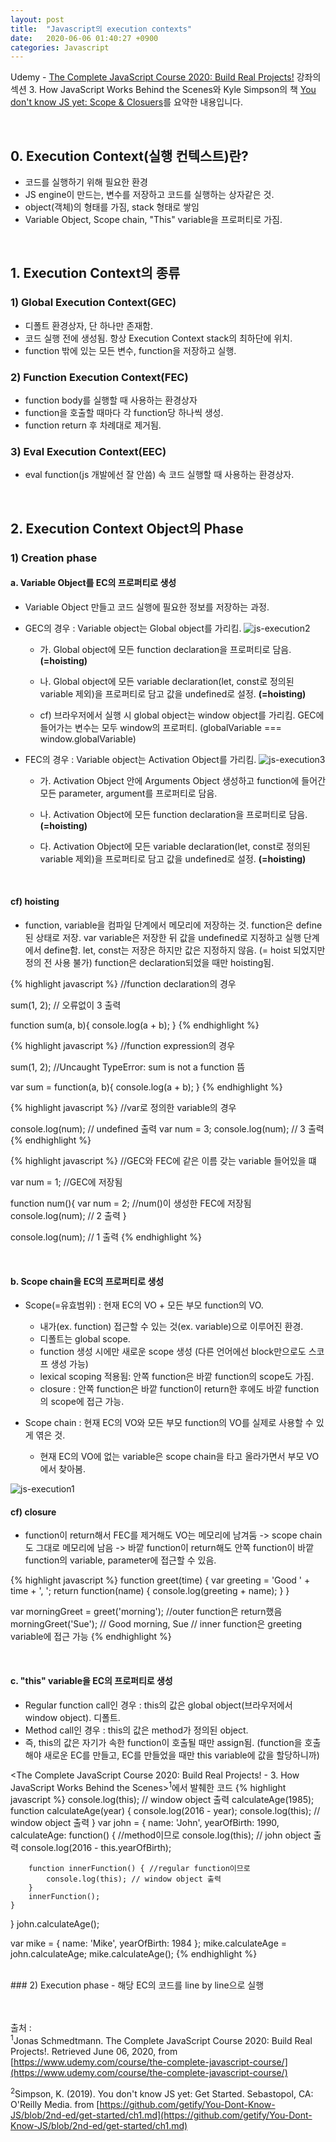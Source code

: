 ```yaml
---
layout: post
title:  "Javascript의 execution contexts"
date:   2020-06-06 01:40:27 +0900
categories: Javascript
---
```


Udemy - [The Complete JavaScript Course 2020: Build Real Projects!](https://www.udemy.com/course/the-complete-javascript-course/) 강좌의 섹션 3. How JavaScript Works Behind the Scenes와 Kyle Simpson의 책 [You don't know JS yet: Scope & Closuers](https://github.com/getify/You-Dont-Know-JS/blob/2nd-ed/get-started/ch1.md)를 요약한 내용입니다.

<br/>

## 0. Execution Context(실행 컨텍스트)란?
- 코드를 실행하기 위해 필요한 환경
- JS engine이 만드는, 변수를 저장하고 코드를 실행하는 상자같은 것.
- object(객체)의 형태를 가짐, stack 형태로 쌓임
- Variable Object, Scope chain, "This" variable을 프로퍼티로 가짐.

<br/>

## 1. Execution Context의 종류
### 1) Global Execution Context(GEC)
- 디폴트 환경상자, 단 하나만 존재함.
- 코드 실행 전에 생성됨. 항상 Execution Context stack의 최하단에 위치.
- function 밖에 있는 모든 변수, function을 저장하고 실행.


### 2) Function Execution Context(FEC)
- function body를 실행할 때 사용하는 환경상자
- function을 호출할 때마다 각 function당 하나씩 생성.
- function return 후 차례대로 제거됨.

### 3) Eval Execution Context(EEC)
- eval function(js 개발에선 잘 안씀) 속 코드 실행할 때 사용하는 환경상자.

<br/>

## 2. Execution Context Object의 Phase
### 1) Creation phase
#### a. Variable Object를 EC의 프로퍼티로 생성
- Variable Object 만들고 코드 실행에 필요한 정보를 저장하는 과정.

- GEC의 경우 : Variable object는 Global object를 가리킴.
![js-execution2](https://eungang3.github.io/sue-is-programming/assets/Js-execution2.jpg)
    + 가. Global object에 모든 function declaration을 프로퍼티로 담음. __(=hoisting)__

    + 나. Global object에 모든 variable declaration(let, const로 정의된 variable 제외)을 프로퍼티로 담고 값을 undefined로 설정. __(=hoisting)__

    + cf) 브라우저에서 실행 시 global object는 window object를 가리킴. GEC에 들어가는 변수는 모두 window의 프로퍼티. (globalVariable === window.globalVariable)

- FEC의 경우 : Variable object는 Activation Object를 가리킴.
![js-execution3](https://eungang3.github.io/sue-is-programming/assets/Js-execution3.jpg)
    + 가. Activation Object 안에 Arguments Object 생성하고 function에 들어간 모든 parameter, argument를 프로퍼티로 담음.

    + 나. Activation Object에 모든 function declaration을 프로퍼티로 담음. __(=hoisting)__

    + 다. Activation Object에 모든 variable declaration(let, const로 정의된 variable 제외)을 프로퍼티로 담고 값을 undefined로 설정. __(=hoisting)__

<br/>

#### cf) hoisting
- function, variable을 컴파일 단계에서 메모리에 저장하는 것. function은 define된 상태로 저장. var variable은 저장한 뒤 값을 undefined로 지정하고 실행 단계에서 define함. let, const는 저장은 하지만 값은 지정하지 않음. (= hoist 되었지만 정의 전 사용 불가) function은 declaration되었을 때만 hoisting됨.

{% highlight javascript %}
//function declaration의 경우

sum(1, 2); // 오류없이 3 출력

function sum(a, b){
    console.log(a + b);
}
{% endhighlight %}

{% highlight javascript %}
//function expression의 경우

sum(1, 2); //Uncaught TypeError: sum is not a function 뜸

var sum = function(a, b){
    console.log(a + b);
}
{% endhighlight %}

{% highlight javascript %}
//var로 정의한 variable의 경우

console.log(num); // undefined 출력
var num = 3;
console.log(num); // 3 출력
{% endhighlight %}

{% highlight javascript %}
//GEC와 FEC에 같은 이름 갖는 variable 들어있을 떄

var num = 1; //GEC에 저장됨

function num(){
    var num = 2; //num()이 생성한 FEC에 저장됨
    console.log(num); // 2 출력
}

console.log(num); // 1 출력
{% endhighlight %}

<br/>

#### b. Scope chain을 EC의 프로퍼티로 생성
- Scope(=유효범위) : 현재 EC의 VO + 모든 부모 function의 VO.
    + 내가(ex. function) 접근할 수 있는 것(ex. variable)으로 이루어진 환경.
    + 디폴트는 global scope.  
    + function 생성 시에만 새로운 scope 생성 (다른 언어에선 block만으로도 스코프 생성 가능)
    + lexical scoping 적용됨: 안쪽 function은 바깥 function의 scope도 가짐.
    + closure : 안쪽 function은 바깥 function이 return한 후에도 바깥 function의 scope에 접근 가능.

- Scope chain : 현재 EC의 VO와 모든 부모 function의 VO를 실제로 사용할 수 있게 엮은 것.
    + 현재 EC의 VO에 없는 variable은 scope chain을 타고 올라가면서 부모 VO에서 찾아봄.

![js-execution1](https://eungang3.github.io/sue-is-programming/assets/Js-execution1.jpg)

#### cf) closure
- function이 return해서 FEC를 제거해도 VO는 메모리에 남겨둠 -> scope chain도 그대로 메모리에 남음 -> 바깥 function이 return해도 안쪽 function이 바깥 function의 variable, parameter에 접근할 수 있음.

{% highlight javascript %}
function greet(time) {
  var greeting = 'Good ' + time + ', ';
  return function(name) {
    console.log(greeting + name);
  }
}

var morningGreet = greet('morning'); //outer function은 return했음
morningGreet('Sue'); // Good morning, Sue
// inner function은 greeting variable에 접근 가능
{% endhighlight %}

<br/>

#### c. "this" variable을 EC의 프로퍼티로 생성
- Regular function call인 경우 : this의 값은 global object(브라우저에서 window object). 디폴트.
- Method call인 경우 : this의 값은 method가 정의된 object.
- 즉, this의 값은 자기가 속한 function이 호출될 때만 assign됨. (function을 호출해야 새로운 EC를 만들고, EC를 만들었을 때만 this variable에 값을 할당하니까)

<The Complete JavaScript Course 2020: Build Real Projects! - 3. How JavaScript Works Behind the Scenes><sup>1</sup>에서 발췌한 코드
{% highlight javascript %}
console.log(this); // window object 출력
calculateAge(1985);
function calculateAge(year) {
    console.log(2016 - year);
    console.log(this); // window object 출력
}
var john = {
    name: 'John',
    yearOfBirth: 1990,
    calculateAge: function() { //method이므로
        console.log(this); // john object 출력
        console.log(2016 - this.yearOfBirth);
       
        function innerFunction() { //regular function이므로
            console.log(this); // window object 출력
        }
        innerFunction();
    }
}
john.calculateAge();

var mike = {
    name: 'Mike',
    yearOfBirth: 1984
};
mike.calculateAge = john.calculateAge;
mike.calculateAge();
{% endhighlight %}

<br/>
### 2) Execution phase
- 해당 EC의 코드를 line by line으로 실행

<br/><br/>
출처 : <br/>
<sup>1</sup>Jonas Schmedtmann. The Complete JavaScript Course 2020: Build Real Projects!. Retrieved June 06, 2020, from [https://www.udemy.com/course/the-complete-javascript-course/](https://www.udemy.com/course/the-complete-javascript-course/)<br/>

<sup>2</sup>Simpson, K. (2019). You don't know JS yet: Get Started. Sebastopol, CA: O'Reilly Media. from [https://github.com/getify/You-Dont-Know-JS/blob/2nd-ed/get-started/ch1.md](https://github.com/getify/You-Dont-Know-JS/blob/2nd-ed/get-started/ch1.md) <br/>